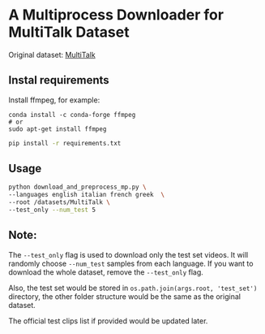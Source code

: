 # A Multiprocess Downloader for MultiTalk Dataset
Original dataset: [MultiTalk](https://github.com/postech-ami/MultiTalk/tree/main/MultiTalk_dataset)

## Instal requirements
Install ffmpeg, for example:
```shell
conda install -c conda-forge ffmpeg
# or
sudo apt-get install ffmpeg
```
```bash
pip install -r requirements.txt
```

## Usage
```bash
python download_and_preprocess_mp.py \
--languages english italian french greek  \
--root /datasets/MultiTalk \
--test_only --num_test 5
```

## Note:
The `--test_only` flag is used to download only the test set videos. It will randomly choose `--num_test` samples from each language. If you want to download the whole dataset, remove the `--test_only` flag. 

Also, the test set would be stored in `os.path.join(args.root, 'test_set')` directory, the other folder structure would be the same as the original dataset.

The official test clips list if provided would be updated later.
